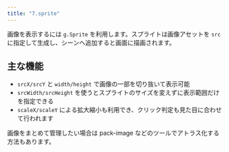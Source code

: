 ```yaml
---
title: "7.sprite"
---
```


画像を表示するには `g.Sprite` を利用します。スプライトは画像アセットを `src` に指定して生成し、シーンへ追加すると画面に描画されます。

## 主な機能

- `srcX/srcY` と `width/height` で画像の一部を切り抜いて表示可能
- `srcWidth/srcHeight` を使うとスプライトのサイズを変えずに表示範囲だけを指定できる
- `scaleX/scaleY` による拡大縮小も利用でき、クリック判定も見た目に合わせて行われます

画像をまとめて管理したい場合は pack-image などのツールでアトラス化する方法もあります。
